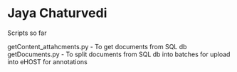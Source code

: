 # Jaya Chaturvedi

Scripts so far

getContent_attahcments.py - To get documents from SQL db
getDocuments.py -  To split documents from SQL db into batches for upload into eHOST for annotations

